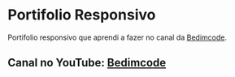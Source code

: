 # Portifolio Responsivo
Portifolio responsivo que aprendi a fazer no canal da [Bedimcode](https://youtu.be/AKNvTxWOdKw).

## Canal no YouTube: [Bedimcode](https://www.youtube.com/c/Bedimcode)

